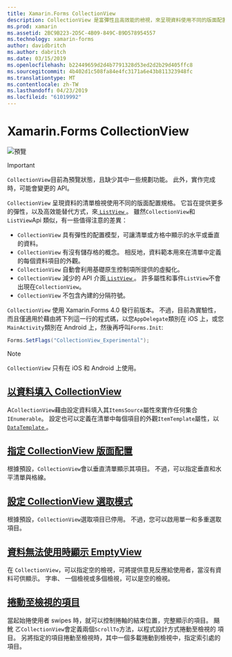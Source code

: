 ```yaml
---
title: Xamarin.Forms CollectionView
description: CollectionView 是富彈性且高效能的檢視，來呈現資料使用不同的版面配置規格的清單。
ms.prod: xamarin
ms.assetid: 2BC9B223-2D5C-4B09-849C-B9D578954557
ms.technology: xamarin-forms
author: davidbritch
ms.author: dabritch
ms.date: 03/15/2019
ms.openlocfilehash: b22449659d2d4b7791328d53ed2d2b29d405ffc8
ms.sourcegitcommit: 4b402d1c508fa84e4fc3171a6e43b811323948fc
ms.translationtype: MT
ms.contentlocale: zh-TW
ms.lasthandoff: 04/23/2019
ms.locfileid: "61019992"
---
```

# <a name="xamarinforms-collectionview"></a>Xamarin.Forms CollectionView

![預覽](~/media/shared/preview.png)

> [!IMPORTANT]
> `CollectionView`目前為預覽狀態，且缺少其中一些規劃功能。 此外，實作完成時，可能會變更的 API。

`CollectionView` 呈現資料的清單檢視使用不同的版面配置規格。 它旨在提供更多的彈性，以及高效能替代方式，來[ `ListView` ](xref:Xamarin.Forms.ListView)。 雖然`CollectionView`和`ListView`Api 類似，有一些值得注意的差異：

- `CollectionView` 具有彈性的配置模型，可讓清單或方格中顯示的水平或垂直的資料。
- `CollectionView` 有沒有儲存格的概念。 相反地，資料範本用來在清單中定義的每個資料項目的外觀。
- `CollectionView` 自動會利用基礎原生控制項所提供的虛擬化。
- `CollectionView` 減少的 API 介面[ `ListView` ](xref:Xamarin.Forms.ListView)。 許多屬性和事件`ListView`不會出現在`CollectionView`。
- `CollectionView` 不包含內建的分隔符號。

`CollectionView` 使用 Xamarin.Forms 4.0 發行前版本。 不過，目前為實驗性，而且僅適用於藉由將下列這一行的程式碼，以您`AppDelegate`類別在 iOS 上，或您`MainActivity`類別在 Android 上，然後再呼叫`Forms.Init`:

```csharp
Forms.SetFlags("CollectionView_Experimental");
```

> [!NOTE]
> `CollectionView` 只有在 iOS 和 Android 上使用。

## <a name="populate-collectionview-with-datapopulate-datamd"></a>[以資料填入 CollectionView](populate-data.md)

A`CollectionView`藉由設定資料填入其`ItemsSource`屬性來實作任何集合`IEnumerable`。 設定也可以定義在清單中每個項目的外觀`ItemTemplate`屬性，以[ `DataTemplate` ](xref:Xamarin.Forms.DataTemplate)。

## <a name="specify-collectionview-layoutlayoutmd"></a>[指定 CollectionView 版面配置](layout.md)

根據預設，`CollectionView`會以垂直清單顯示其項目。 不過，可以指定垂直和水平清單與格線。

## <a name="set-collectionview-selection-modeselectionmd"></a>[設定 CollectionView 選取模式](selection.md)

根據預設，`CollectionView`選取項目已停用。 不過，您可以啟用單一和多重選取項目。

## <a name="display-an-emptyview-when-data-is-unavailableemptyviewmd"></a>[資料無法使用時顯示 EmptyView](emptyview.md)

在  `CollectionView`，可以指定空的檢視，可將提供意見反應給使用者，當沒有資料可供顯示。 字串、 一個檢視或多個檢視，可以是空的檢視。

## <a name="scroll-an-item-into-viewscrollingmd"></a>[捲動至檢視的項目](scrolling.md)

當起始捲使用者 swipes 時，就可以控制捲軸的結束位置，完整顯示的項目。 颾魤 ㄛ`CollectionView`會定義兩個`ScrollTo`方法，以程式設計方式捲動至檢視的 項目。 另將指定的項目捲動至檢視時，其中一個多載捲動到檢視中，指定索引處的項目。
